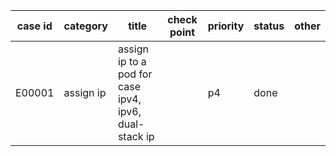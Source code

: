 | case id | category  | title | check point                                             | priority | status | other |
|---------|-----------|-------------------------------------------------------|--|----------|--------|-------|
| E00001  | assign ip | assign ip to a pod for case ipv4, ipv6, dual-stack ip|   | p4       | done   |       |
